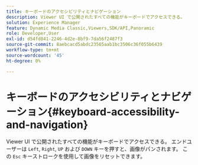 ```yaml
---
title: キーボードのアクセシビリティとナビゲーション
description: Viewer UI で公開されたすべての機能がキーボードでアクセスできる。
solution: Experience Manager
feature: Dynamic Media Classic,Viewers,SDK/API,Panoramic
role: Developer,User
exl-id: d54fd841-2246-4d2e-8bf9-7da56f2487f3
source-git-commit: 8aebcacd5abdc23565aab1bc3506c36f055b6439
workflow-type: tm+mt
source-wordcount: '45'
ht-degree: 0%

---
```


# キーボードのアクセシビリティとナビゲーション{#keyboard-accessibility-and-navigation}

Viewer UI で公開されたすべての機能がキーボードでアクセスできる。
エンドユーザーは `Left`, `Right`, `UP` および `DOWN` キーを押すと、画像がパンされます。
この `Esc` キーストロークを使用して画像をリセットできます。

